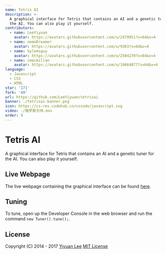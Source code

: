 ```yaml
---
name: Tetris AI
description: >-
  A graphical interface for Tetris that contains an AI and a genetic tuner for
  the AI. You can also play it yourself.
contributors:
  - name: LeeYiyuan
    avatar: https://avatars.githubusercontent.com/u/2479951?s=64&v=4
  - name: nemoDreamer
    avatar: https://avatars.githubusercontent.com/u/9303?s=64&v=4
  - name: kylemsguy
    avatar: https://avatars.githubusercontent.com/u/2584270?s=64&v=4
  - name: cmacmillan
    avatar: https://avatars.githubusercontent.com/u/10664877?s=64&v=4
language:
  - Javascript
  - CSS
  - HTML
star: '171'
fork: '49'
url: https://github.com/LeeYiyuan/tetrisai
banner: ./tetrisai-banner.png
icon: https://cs-res.codehub.cn/vscode/javascript.svg
video: ./俄罗斯方块.mov
order: 9
---
```


# Tetris AI
A graphical interface for Tetris that contains an AI and a genetic tuner for the AI. You can also play it yourself.

## Live Webpage
The live webpage containing the graphical interface can be found [here](http://leeyiyuan.github.io/tetrisai).

## Tuning
To tune, open up the Developer Console in the web browser and run the command `new Tuner().tune();`.

## License
Copyright (C) 2014 - 2017 [Yiyuan Lee](https://leeyiyuan.info)
[MIT License](https://github.com/LeeYiyuan/tetrisai/blob/gh-pages/License.md)
